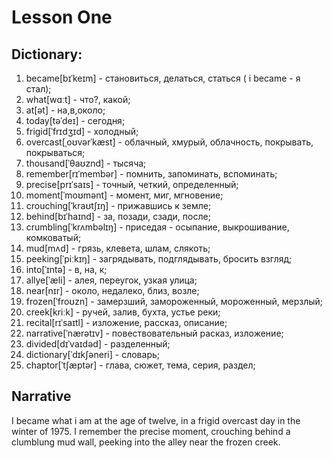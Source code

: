 # Lesson One

## Dictionary:

1. became[bɪˈkeɪm] - становиться, делаться, статься ( i became - я стал);
2. what[wɑːt] - что?, какой;
3. at[ət] - на,в,около;
4. today[təˈdeɪ] - сегодня;
5. frigid[ˈfrɪdʒɪd] - холодный;
6. overcast[ˌoʊvərˈkæst] - облачный, хмурый, облачность, покрывать, покрываться;
7. thousand[ˈθaʊznd] - тысяча;
8. remember[rɪˈmembər] - помнить, запоминать, вспоминать;
9. precise[prɪˈsaɪs] - точный, четкий, определенный;
10. moment[ˈmoʊmənt] - момент, миг, мгновение;
11. crouching[ˈkraʊtʃɪŋ] - прижавшись к земле;
12. behind[bɪˈhaɪnd] - за, позади, сзади, после;
13. crumbling[ˈkrʌmbəlɪŋ] - приседая - осыпание, выкрошивание, комковатый;
14. mud[mʌd] - грязь, клевета, шлам, слякоть;
15. peeking[ˈpiːkɪŋ] - загрядывать, подглядывать, бросить взгляд;
16. into[ˈɪntə] - в, на, к;
17. allye[ˈæli] - алея, переугок, узкая улица;
18. near[nɪr] - около, недалеко, близ, возле;
19. frozen[ˈfroʊzn] - замерзший, замороженный, мороженный, мерзлый;
20. creek[kriːk] - ручей, залив, бухта, устье реки;
21. recital[rɪˈsaɪtl] - изложение, рассказ, описание;
22. narrative[ˈnærətɪv] - повествовательный расказ, изложение;
23. divided[dɪˈvaɪdəd] - разделенный;
22. dictionary[ˈdɪkʃəneri] - словарь;
23. chaptor[ˈtʃæptər] - глава, сюжет, тема, серия, раздел;

## Narrative

I became what i am at the age of twelve, in a frigid overcast day in the winter of 1975. I remember the precise moment, crouching behind a clumblung mud wall, peeking into the alley near the frozen creek.